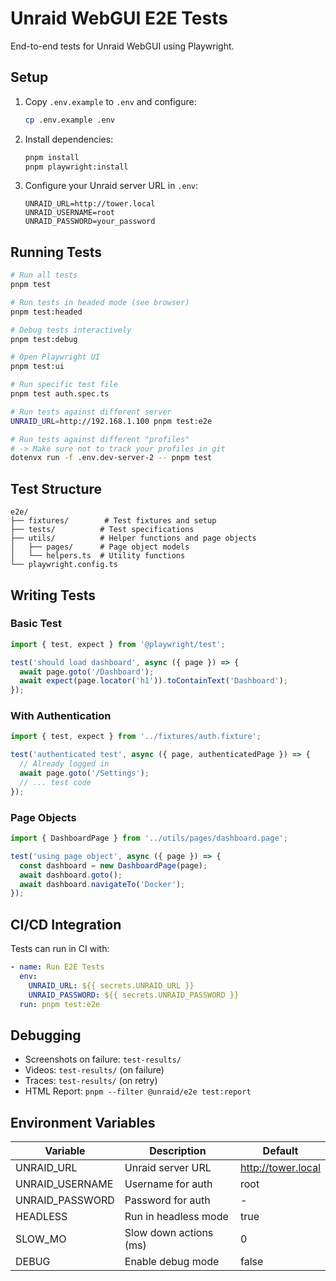 # Unraid WebGUI E2E Tests

End-to-end tests for Unraid WebGUI using Playwright.

## Setup

1. Copy `.env.example` to `.env` and configure:
   ```bash
   cp .env.example .env
   ```

2. Install dependencies:
   ```bash
   pnpm install
   pnpm playwright:install
   ```

3. Configure your Unraid server URL in `.env`:
   ```
   UNRAID_URL=http://tower.local
   UNRAID_USERNAME=root
   UNRAID_PASSWORD=your_password
   ```

## Running Tests

```bash
# Run all tests
pnpm test

# Run tests in headed mode (see browser)
pnpm test:headed

# Debug tests interactively
pnpm test:debug

# Open Playwright UI
pnpm test:ui

# Run specific test file
pnpm test auth.spec.ts

# Run tests against different server
UNRAID_URL=http://192.168.1.100 pnpm test:e2e

# Run tests against different "profiles"
# -> Make sure not to track your profiles in git
dotenvx run -f .env.dev-server-2 -- pnpm test
```

## Test Structure

```
e2e/
├── fixtures/        # Test fixtures and setup
├── tests/          # Test specifications
├── utils/          # Helper functions and page objects
│   ├── pages/      # Page object models
│   └── helpers.ts  # Utility functions
└── playwright.config.ts
```

## Writing Tests

### Basic Test
```typescript
import { test, expect } from '@playwright/test';

test('should load dashboard', async ({ page }) => {
  await page.goto('/Dashboard');
  await expect(page.locator('h1')).toContainText('Dashboard');
});
```

### With Authentication
```typescript
import { test, expect } from '../fixtures/auth.fixture';

test('authenticated test', async ({ page, authenticatedPage }) => {
  // Already logged in
  await page.goto('/Settings');
  // ... test code
});
```

### Page Objects
```typescript
import { DashboardPage } from '../utils/pages/dashboard.page';

test('using page object', async ({ page }) => {
  const dashboard = new DashboardPage(page);
  await dashboard.goto();
  await dashboard.navigateTo('Docker');
});
```

## CI/CD Integration

Tests can run in CI with:
```yaml
- name: Run E2E Tests
  env:
    UNRAID_URL: ${{ secrets.UNRAID_URL }}
    UNRAID_PASSWORD: ${{ secrets.UNRAID_PASSWORD }}
  run: pnpm test:e2e
```

## Debugging

- Screenshots on failure: `test-results/`
- Videos: `test-results/` (on failure)
- Traces: `test-results/` (on retry)
- HTML Report: `pnpm --filter @unraid/e2e test:report`

## Environment Variables

| Variable | Description | Default |
|----------|-------------|---------|
| UNRAID_URL | Unraid server URL | http://tower.local |
| UNRAID_USERNAME | Username for auth | root |
| UNRAID_PASSWORD | Password for auth | - |
| HEADLESS | Run in headless mode | true |
| SLOW_MO | Slow down actions (ms) | 0 |
| DEBUG | Enable debug mode | false |